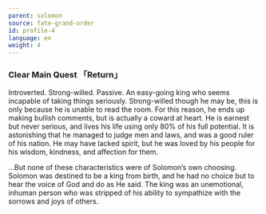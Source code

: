 ```yaml
---
parent: solomon
source: fate-grand-order
id: profile-4
language: en
weight: 4
---
```


### Clear Main Quest 「Return」

Introverted. Strong-willed. Passive.
An easy-going king who seems incapable of taking things seriously.
Strong-willed though he may be, this is only because he is unable to read the room.
For this reason, he ends up making bullish comments, but is actually a coward at heart. He is earnest but never serious, and lives his life using only 80% of his full potential.
It is astonishing that he managed to judge men and laws, and was a good ruler of his nation. He may have lacked spirit, but he was loved by his people for his wisdom, kindness, and affection for them.

…But none of these characteristics were of Solomon’s own choosing.
Solomon was destined to be a king from birth, and he had no choice but to hear the voice of God and do as He said.
The king was an unemotional, inhuman person who was stripped of his ability to sympathize with the sorrows and joys of others.
